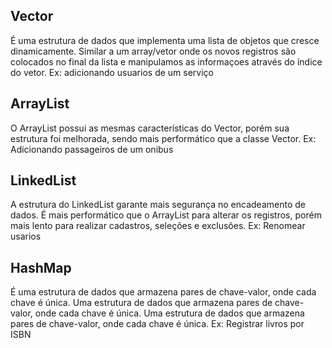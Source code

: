  ## Vector
É uma estrutura de dados que implementa uma lista de objetos que cresce dinamicamente. Similar a um array/vetor onde os novos registros são colocados no final da lista e manipulamos as informaçoes através do índice do vetor.
Ex: adicionando usuarios de um serviço

 ##  ArrayList
 O ArrayList possui as mesmas características do Vector, porém sua estrutura foi melhorada, sendo mais performático que a classe Vector.
 Ex: Adicionando passageiros de um onibus

 ## LinkedList
A estrutura do LinkedList garante mais segurança no encadeamento de dados. É mais performático que o ArrayList para alterar os registros, porém mais lento para realizar cadastros, seleções e exclusões.
Ex: Renomear usarios

## HashMap
É uma estrutura de dados que armazena pares de chave-valor, onde cada chave é única. Uma estrutura de dados que armazena pares de chave-valor, onde cada chave é única. Uma estrutura de dados que armazena pares de chave-valor, onde cada chave é única. 
Ex: Registrar livros por ISBN

